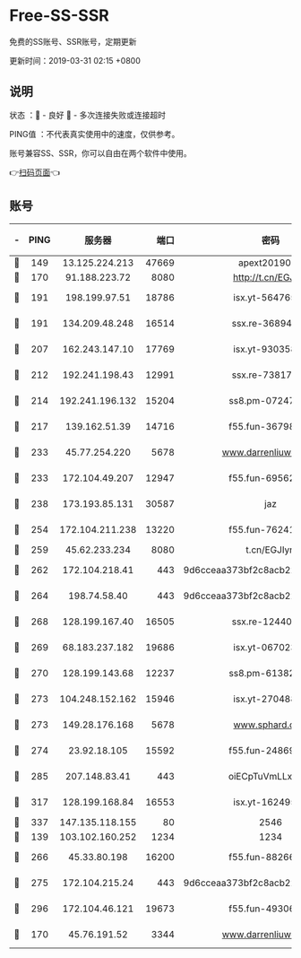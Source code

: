 # Free-SS-SSR

免费的SS账号、SSR账号，定期更新

更新时间：2019-03-31 02:15 +0800

## 说明

状态     ：🙂 - 良好 🙁 - 多次连接失败或连接超时

PING值   ：不代表真实使用中的速度，仅供参考。

账号兼容SS、SSR，你可以自由在两个软件中使用。

👉[扫码页面](https://liesauer.github.io/Free-SS-SSR/)👈

## 账号

|-|PING|服务器|端口|密码|加密方式|区域|
|:----:|:----:|:-----:|-----:|:----:|:----:|:----:|
|🙂|149|13.125.224.213|47669|apext2019001|chacha20|KR|
|🙂|170|91.188.223.72|8080|http://t.cn/EGJIyrl|rc4-md5|RU|
|🙂|191|198.199.97.51|18786|isx.yt-56476563|aes-256-cfb|US|
|🙂|191|134.209.48.248|16514|ssx.re-36894461|aes-256-cfb|US|
|🙂|207|162.243.147.10|17769|isx.yt-93035840|aes-256-cfb|US|
|🙂|212|192.241.198.43|12991|ssx.re-73817435|aes-256-cfb|US|
|🙂|214|192.241.196.132|15204|ss8.pm-07247193|aes-256-cfb|US|
|🙂|217|139.162.51.39|14716|f55.fun-36798193|aes-256-cfb|SG|
|🙂|233|45.77.254.220|5678|www.darrenliuwei.com|aes-256-cfb|SG|
|🙂|233|172.104.49.207|12947|f55.fun-69562223|aes-256-cfb|SG|
|🙂|238|173.193.85.131|30587|jaz|aes-256-cfb|US|
|🙂|254|172.104.211.238|13220|f55.fun-76241497|aes-256-cfb|US|
|🙂|259|45.62.233.234|8080|t.cn/EGJIyrl|rc4-md5|CA|
|🙂|262|172.104.218.41|443|9d6cceaa373bf2c8acb22e60b6a58be6|aes-256-cfb|US|
|🙂|264|198.74.58.40|443|9d6cceaa373bf2c8acb22e60b6a58be6|aes-256-cfb|US|
|🙂|268|128.199.167.40|16505|ssx.re-12440884|aes-256-cfb|SG|
|🙂|269|68.183.237.182|19686|isx.yt-06702385|aes-256-cfb|SG|
|🙂|270|128.199.143.68|12237|ss8.pm-61382605|aes-256-cfb|SG|
|🙂|273|104.248.152.162|15946|isx.yt-27048803|aes-256-cfb|SG|
|🙂|273|149.28.176.168|5678|www.sphard.com|aes-256-cfb|AU|
|🙂|274|23.92.18.105|15592|f55.fun-24869458|aes-256-cfb|US|
|🙂|285|207.148.83.41|443|oiECpTuVmLLxk4Ts|aes-256-cfb|AU|
|🙂|317|128.199.168.84|16553|isx.yt-16249501|aes-256-cfb|SG|
|🙂|337|147.135.118.155|80|2546|chacha20|US|
|🙂|139|103.102.160.252|1234|1234|rc4-md5|JP|
|🙂|266|45.33.80.198|16200|f55.fun-88266178|aes-256-cfb|US|
|🙂|275|172.104.215.24|443|9d6cceaa373bf2c8acb22e60b6a58be6|aes-256-cfb|US|
|🙂|296|172.104.46.121|19673|f55.fun-49306300|aes-256-cfb|SG|
|🙁|170|45.76.191.52|3344|www.darrenliuwei.com|aes-256-cfb|JP|
